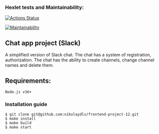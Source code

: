 ### Hexlet tests and Maintainability:
[![Actions Status](https://github.com/ivp9/frontend-project-12/actions/workflows/hexlet-check.yml/badge.svg)](https://github.com/ivp9/frontend-project-12/actions)

[![Maintainability](https://api.codeclimate.com/v1/badges/82923e44215d98d5a347/maintainability)](https://codeclimate.com/github/ivp9/frontend-project-12/maintainability)

## Chat app project (Slack)
A simplified version of Slack chat. The chat has a system of registration, authorization. The chat has the ability to create channels, change channel names and delete them.

## Requirements:
```
Node.js v16+
```

### Installation guide
````
$ git clone git@github.com:nikolaydlv/frontend-project-12.git
$ make install
$ make build
$ make start
````
